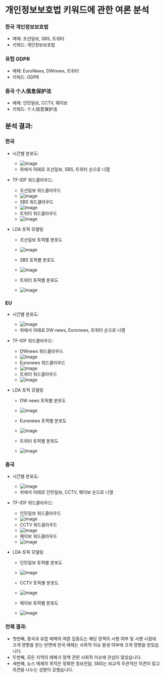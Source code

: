 # 개인정보보호법 키워드에 관한 여론 분석


### 한국 개인정보보호법
- 매체: 조선일보, SBS, 트위터
- 키워드: 개인정보보호법

### 유럽 GDPR
- 매체: EuroNews, DWnews, 트위터
- 키워드: GDPR

### 중국 个人信息保护法
- 매체: 인민일보, CCTV, 웨이보
- 키워드: 个人信息保护法

## 분석 결과:

### 한국
- 시간별 분포도:
  - ![image](https://user-images.githubusercontent.com/58875794/182599832-0604114e-6f09-4ec8-9117-5e2d823545a8.png)
  - 위에서 아래로 조선일보, SBS, 트위터 순으로 나열
  
- TF-IDF 워드클라우드:
  - 조선일보 워드클라우드
  - ![image](https://user-images.githubusercontent.com/58875794/182599896-21c3c7e5-d441-4317-8b0b-b00c4017ccad.png)
  - SBS 워드클라우드
  - ![image](https://user-images.githubusercontent.com/58875794/182599922-d4e6f1dd-feac-4512-87b0-b22562f78435.png)
  - 트위터 워드클라우드
  - ![image](https://user-images.githubusercontent.com/58875794/182599952-69377024-2a9f-4a6e-8754-c158fb197e00.png)

- LDA 토픽 모델링
  - 조선일보 토픽별 분포도 
  - ![image](https://user-images.githubusercontent.com/58875794/182599995-ad0fc300-fc97-4a34-9fdf-bc50c0c9d66e.png)
  
  - SBS 토픽별 분포도
  - ![image](https://user-images.githubusercontent.com/58875794/182600032-29d7d389-8875-44eb-aa93-81b761131d10.png)
  
  - 트위터 토픽별 분포도
  - ![image](https://user-images.githubusercontent.com/58875794/182600052-ea8a7e31-1ef4-4756-a4e7-5838ea4dbc6c.png)

### EU
- 시간별 분포도:
  - ![image](https://user-images.githubusercontent.com/58875794/182600257-320b9daa-7ecf-474d-8a02-f9751e6abb8e.png)
  - 위에서 아래로 DW news, Euronews, 트위터 순으로 나열
  
- TF-IDF 워드클라우드:
  - DWnews 워드클라우드
  - ![image](https://user-images.githubusercontent.com/58875794/182600125-ee402d61-6518-416c-b5cb-f0b5134a00f6.png)
  - Euronews 워드클라우드
  - ![image](https://user-images.githubusercontent.com/58875794/182600148-3d7a7510-ba96-4983-b60a-e1bed9460f63.png)
  - 트위터 워드클라우드
  - ![image](https://user-images.githubusercontent.com/58875794/182600162-ee24ab59-b2bc-42a8-aa78-8a6022addc86.png)

- LDA 토픽 모델링
  - DW news 토픽별 분포도 
  - ![image](https://user-images.githubusercontent.com/58875794/182600279-d2e8e1c9-10be-4202-b43d-c05ee9ea23c4.png)
  
  - Euronews 토픽별 분포도
  - ![image](https://user-images.githubusercontent.com/58875794/182600298-3d0aa24e-d932-4f3c-89ec-9edf084db335.png)
  
  - 트위터 토픽별 분포도
  - ![image](https://user-images.githubusercontent.com/58875794/182600324-59d6c20d-d297-4abd-a722-0ca90ffa8c17.png)


### 중국
- 시간별 분포도:
  - ![image](https://user-images.githubusercontent.com/58875794/182598942-8af69c11-2291-412b-ad99-7419f18283f6.png)
  - 위에서 아래로 인민일보, CCTV, 웨이보 순으로 나열
  
- TF-IDF 워드클라우드:
  - 인민일보 워드클라우드
  - ![image](https://user-images.githubusercontent.com/58875794/182599493-56f2578a-e59c-46e7-88ae-660a2e75d735.png)
  - CCTV 워드클라우드
  - ![image](https://user-images.githubusercontent.com/58875794/182599528-41d6669e-2a7e-4c4d-aa01-1d5226c78b12.png)
  - 웨이보 워드클라우드
  - ![image](https://user-images.githubusercontent.com/58875794/182599550-1d126571-54f7-42ab-93b9-aa492f545468.png)

- LDA 토픽 모델링
  - 인민일보 토픽별 분포도 
  - ![image](https://user-images.githubusercontent.com/58875794/182599661-31e7c2b0-275b-49d4-96c0-1093f9cbe52b.png)
  
  - CCTV 토픽별 분포도
  - ![image](https://user-images.githubusercontent.com/58875794/182599748-cc16a00b-92df-4909-8821-17d20983257b.png)
  
  - 웨이보 토픽별 분포도
  - ![image](https://user-images.githubusercontent.com/58875794/182599777-5193ecce-d7a5-4922-a3bf-b930d210ef6e.png)


### 전체 결과:
- 첫번째, 중국과 유럽 매체의 여론 집중도는 해당 정책의 시행 여부 및 시행 시점에 크게 영향을 받는 반면에 한국 매체는 사회적 이슈 발생 여부에 크게 영향을 받았습니다.
- 두번째, 모든 지역의 매체가 정책 관련 사회적 이슈에 관심이 많았습니다.
- 세번째, 뉴스 매체의 목적은 정확한 정보전달, SNS는 비교적 주관적인 의견이 많고 의견을 나누는 성향이 강했습니다.
